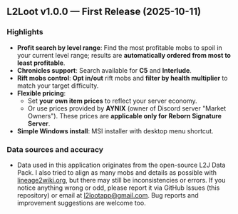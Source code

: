 ## L2Loot v1.0.0 — First Release (2025-10-11)

### Highlights
- **Profit search by level range**: Find the most profitable mobs to spoil in your current level range; results are **automatically ordered from most to least profitable**.
- **Chronicles support**: Search available for **C5** and **Interlude**.
- **Rift mobs control**: **Opt in/out** rift mobs and **filter by health multiplier** to match your target difficulty.
- **Flexible pricing**:
  - Set **your own item prices** to reflect your server economy.
  - Or use prices provided by **AYNIX** (owner of Discord server "Market Owners"). These prices are **applicable only for Reborn Signature Server**.
- **Simple Windows install**: MSI installer with desktop menu shortcut.

### Data sources and accuracy
- Data used in this application originates from the open-source L2J Data Pack. I also tried to align as many mobs and details as possible with [lineage2wiki.org](https://lineage2wiki.org/), but there may still be inconsistencies or errors. If you notice anything wrong or odd, please report it via GitHub Issues (this repository) or email at l2lootapp@gmail.com. Bug reports and improvement suggestions are welcome too.

